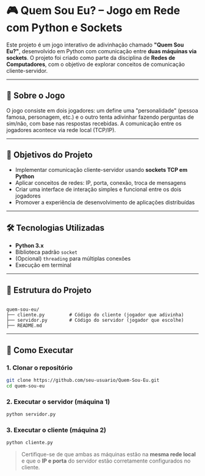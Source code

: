 # 🎮 Quem Sou Eu? – Jogo em Rede com Python e Sockets

Este projeto é um jogo interativo de adivinhação chamado **"Quem Sou Eu?"**, desenvolvido em Python com comunicação entre **duas máquinas via sockets**. O projeto foi criado como parte da disciplina de **Redes de Computadores**, com o objetivo de explorar conceitos de comunicação cliente-servidor.

---

## 🧠 Sobre o Jogo

O jogo consiste em dois jogadores: um define uma "personalidade" (pessoa famosa, personagem, etc.) e o outro tenta adivinhar fazendo perguntas de sim/não, com base nas respostas recebidas. A comunicação entre os jogadores acontece via rede local (TCP/IP).

---

## 📌 Objetivos do Projeto

- Implementar comunicação cliente-servidor usando **sockets TCP em Python**
- Aplicar conceitos de redes: IP, porta, conexão, troca de mensagens
- Criar uma interface de interação simples e funcional entre os dois jogadores
- Promover a experiência de desenvolvimento de aplicações distribuídas

---

## 🛠️ Tecnologias Utilizadas

- **Python 3.x**
- Biblioteca padrão `socket`
- (Opcional) `threading` para múltiplas conexões
- Execução em terminal

---

## 📁 Estrutura do Projeto

```

quem-sou-eu/
├── cliente.py         # Código do cliente (jogador que adivinha)
├── servidor.py        # Código do servidor (jogador que escolhe)
├── README.md

````

---

## 🚀 Como Executar

### 1. Clonar o repositório

```bash
git clone https://github.com/seu-usuario/Quem-Sou-Eu.git
cd quem-sou-eu
````

### 2. Executar o servidor (máquina 1)

```bash
python servidor.py
```

### 3. Executar o cliente (máquina 2)

```bash
python cliente.py
```

> Certifique-se de que ambas as máquinas estão na **mesma rede local** e que o **IP e porta** do servidor estão corretamente configurados no cliente.

